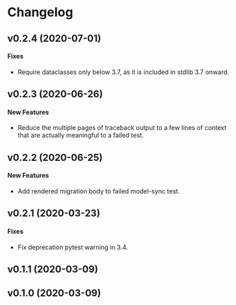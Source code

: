# Changelog

## v0.2.4 (2020-07-01)

#### Fixes

* Require dataclasses only below 3.7, as it is included in stdlib 3.7 onward.

## v0.2.3 (2020-06-26)

#### New Features

* Reduce the multiple pages of traceback output to a few lines of context that are actually meaningful to a failed test.

## v0.2.2 (2020-06-25)

#### New Features

* Add rendered migration body to failed model-sync test.

## v0.2.1 (2020-03-23)

#### Fixes

* Fix deprecation pytest warning in 3.4.

## v0.1.1 (2020-03-09)


## v0.1.0 (2020-03-09)

